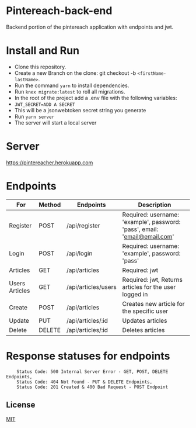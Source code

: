 # Pintereach-back-end

Backend portion of the pintereach application with endpoints and jwt.

#  Install and Run
 
- Clone this repository.
- Create a new Branch on the clone: git checkout -b `<firstName-lastName>`.
- Run the command `yarn` to install dependencies.
- Run `knex migrate:latest` to roll all migrations.
- In the root of the project add a .env file with the following variables:
- `JWT_SECRET=ADD A SECRET`
- This will be a jsonwebtoken secret string you generate
- Run `yarn server`
- The server will start a local server

# Server 
https://pintereacher.herokuapp.com

# Endpoints
| For | Method  | Endpoints | Description |
| ------------- | ------------- | ------------- |  ------------- |
| Register  | POST  | /api/register|  Required: username: 'example', password: 'pass', email: 'email@email.com'|
| Login  |   POST | /api/login | Required: username: 'example', password: 'pass'|
| Articles  | GET | /api/articles | Required: jwt |
| Users Articles  | GET | /api/articles/users | Required: jwt, Returns articles for the user logged in|
| Create |   POST | /api/articles | Creates new article for the specific user |
| Update  |  PUT | /api/articles/:id | Updates articles |
| Delete  |  DELETE | /api/articles/:id | Deletes articles |

# Response statuses for endpoints
``` Status Code: 200 Ok - GET & Put endpoints,
    Status Code: 500 Internal Server Error - GET, POST, DELETE Endpoints,
    Status Code: 404 Not Found - PUT & DELETE Endpoints,
    Status Code: 201 Created & 400 Bad Request - POST Endpoint
```

## License
[MIT](https://choosealicense.com/licenses/mit/)
